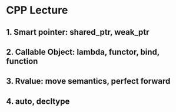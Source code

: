 # CPP Lecture

## 1. Smart pointer: shared_ptr, weak_ptr

## 2. Callable Object: lambda, functor, bind, function

## 3. Rvalue: move semantics, perfect forward

## 4. auto, decltype
